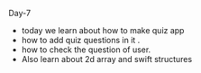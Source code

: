 Day-7

- today we learn about how to make quiz app
- how to add quiz questions in it .
- how to check the question of user.
-  Also learn about 2d array and swift structures
